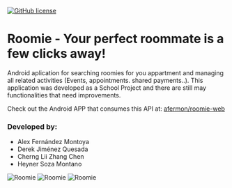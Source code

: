 [![GitHub license](https://img.shields.io/github/license/mashape/apistatus.svg)](https://github.com/afermon/roomie-app/blob/master/LICENSE)

# Roomie - Your perfect roommate is a few clicks away!

Android aplication for searching roomies for you appartment and managing all related activities (Events, appointments. shared payments..). This application was developed as a School Project and there are still may functionalities that need improvements.

Check out the Android APP that consumes this API at: [afermon/roomie-web](https://github.com/afermon/roomie-web)

### Developed by:

* Alex Fernández Montoya
* Derek Jiménez Quesada
* Cherng Lii Zhang Chen
* Heyner Soza Montano

![Roomie](https://github.com/afermon/roomie-web/raw/master/Screenshot-1.png) ![Roomie](https://github.com/afermon/roomie-web/raw/master/Screenshot-2.png) ![Roomie](https://github.com/afermon/roomie-web/raw/master/Screenshot-3.png)
